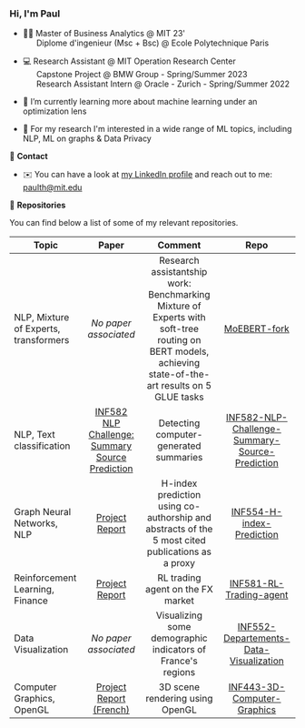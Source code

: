 ### Hi, I'm Paul 

- 👨‍🎓 Master of Business Analytics @ MIT 23' <br/>
     &nbsp;&nbsp;&nbsp;&nbsp;&nbsp; Diplome d'ingenieur (Msc + Bsc) @ Ecole Polytechnique Paris
     
- 💻 Research Assistant @ MIT Operation Research Center <br/>
     &nbsp;&nbsp;&nbsp;&nbsp;&nbsp; Capstone Project @ BMW Group - Spring/Summer 2023 <br/>
     &nbsp;&nbsp;&nbsp;&nbsp;&nbsp; Research Assistant Intern @ Oracle - Zurich - Spring/Summer 2022

- 🌱 I’m currently learning more about machine learning under an optimization lens

- 🔭 For my research I'm interested in a wide range of ML topics, including NLP, ML on graphs & Data Privacy 


💬 **Contact**

- ✉️ You can have a look at [my LinkedIn profile](https://www.linkedin.com/in/paul-theronn/) and reach out to me: [paulth@mit.edu](mailto:paulth@mit.edu)

🌱 **Repositories**

You can find below a list of some of my relevant repositories.

|Topic|Paper|Comment|Repo|
|---|:---:|:---:|:---:|
NLP, Mixture of Experts, transformers|*No paper associated*|Research assistantship work: Benchmarking Mixture of Experts with soft-tree routing on BERT models, achieving state-of-the-art results on 5 GLUE tasks|[MoEBERT-fork](https://github.com/paultheron-X/MoEBERT-fork)
NLP, Text classification|[INF582 NLP Challenge: Summary Source Prediction](http://dx.doi.org/10.13140/RG.2.2.20076.85125)|Detecting computer-generated summaries|[INF582-NLP-Challenge-Summary-Source-Prediction](https://github.com/paultheron-X/INF582-NLP_challenge)
Graph Neural Networks, NLP|[Project Report](https://github.com/paultheron-X/H-index-prediction/blob/main/report.pdf)|H-index prediction using co-authorship and abstracts of the 5 most cited publications as a proxy|[INF554-H-index-Prediction](https://github.com/paultheron-X/H-index-prediction)
Reinforcement Learning, Finance|[Project Report](https://github.com/paultheron-X/INF581-Trading-agent/blob/main/Reinforcement_Learning_Project.pdf)|RL trading agent on the FX market|[INF581-RL-Trading-agent](https://github.com/paultheron-X/INF581-Trading-agent)
Data Visualization|*No paper associated*|Visualizing some demographic indicators of France's regions|[INF552-Departements-Data-Visualization](https://github.com/paultheron-X/INF552-Project-Data-Visualisation)
Computer Graphics, OpenGL|[Project Report (French)](https://github.com/Louis-Proffit/INF443/blob/main/Présentation%20du%20projet.pdf)|3D scene rendering using OpenGL|[INF443-3D-Computer-Graphics](https://github.com/Louis-Proffit/INF443)

<!-- [![Top Langs](https://github-readme-stats.vercel.app/api/top-langs/?username=paultheron-X)](https://github.com/paultheron-X/github-readme-stats) -->

<!---
paultheron-X/paultheron is a ✨ special ✨ repository because its `README.md` (this file) appears on your GitHub profile.
You can click the Preview link to take a look at your changes.
